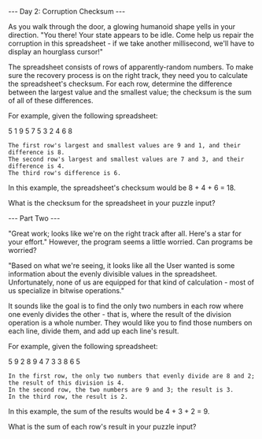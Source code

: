 --- Day 2: Corruption Checksum ---

As you walk through the door, a glowing humanoid shape yells in your
direction. "You there! Your state appears to be idle. Come help
us repair the corruption in this spreadsheet - if we take another
millisecond, we'll have to display an hourglass cursor!"

The spreadsheet consists of rows of apparently-random numbers. To
make sure the recovery process is on the right track, they need you
to calculate the spreadsheet's checksum. For each row, determine the
difference between the largest value and the smallest value; the
checksum is the sum of all of these differences.

For example, given the following spreadsheet:

5 1 9 5
7 5 3
2 4 6 8

    The first row's largest and smallest values are 9 and 1, and their difference is 8.
    The second row's largest and smallest values are 7 and 3, and their difference is 4.
    The third row's difference is 6.

In this example, the spreadsheet's checksum would be 8 + 4 + 6 = 18.

What is the checksum for the spreadsheet in your puzzle input?

--- Part Two ---

"Great work; looks like we're on the right track after all. Here's a
star for your effort." However, the program seems a little worried. Can
programs be worried?

"Based on what we're seeing, it looks like all the User wanted is some
information about the evenly divisible values in the spreadsheet.
Unfortunately, none of us are equipped for that kind of calculation -
most of us specialize in bitwise operations."

It sounds like the goal is to find the only two numbers in each row
where one evenly divides the other - that is, where the result of the
division operation is a whole number. They would like you to find those
numbers on each line, divide them, and add up each line's result.

For example, given the following spreadsheet:

5 9 2 8
9 4 7 3
3 8 6 5

    In the first row, the only two numbers that evenly divide are 8 and 2; the result of this division is 4.
    In the second row, the two numbers are 9 and 3; the result is 3.
    In the third row, the result is 2.

In this example, the sum of the results would be 4 + 3 + 2 = 9.

What is the sum of each row's result in your puzzle input?


